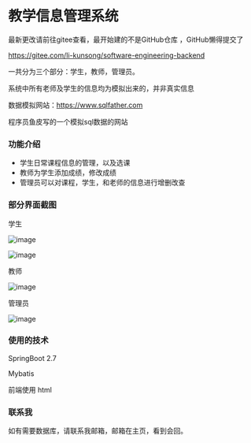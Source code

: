 # 教学信息管理系统
最新更改请前往gitee查看，最开始建的不是GitHub仓库 ，GitHub懒得提交了

https://gitee.com/li-kunsong/software-engineering-backend

一共分为三个部分：学生，教师，管理员。

系统中所有老师及学生的信息均为模拟出来的，并非真实信息

数据模拟网站：https://www.sqlfather.com

程序员鱼皮写的一个模拟sql数据的网站

### 功能介绍

- 学生日常课程信息的管理，以及选课
- 教师为学生添加成绩，修改成绩
- 管理员可以对课程，学生，和老师的信息进行增删改查

### 部分界面截图

学生

![image](https://user-images.githubusercontent.com/77878723/211138837-280da778-c80c-4081-8e98-48559ea35e4f.png)

![image](https://user-images.githubusercontent.com/77878723/211138850-c3a141d7-cc3b-41d0-9c48-e77ad7a2db24.png)

教师

![image](https://user-images.githubusercontent.com/77878723/211138852-71e696b3-d48a-4bb0-8ab4-d0d970defe29.png)

管理员

![image](https://user-images.githubusercontent.com/77878723/211138857-54910288-f1f9-46cf-92db-7f68296086d0.png)

### 使用的技术

SpringBoot 2.7

Mybatis

前端使用 html



### 联系我

如有需要数据库，请联系我邮箱，邮箱在主页，看到会回。



